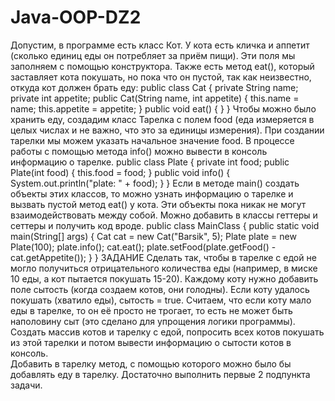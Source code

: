 # Java-OOP-DZ2
Допустим, в программе есть класс Кот. У кота есть кличка и аппетит (сколько единиц еды он потребляет за приём пищи). Эти поля мы заполняем с помощью конструктора. 
Также есть метод eat(), который заставляет кота покушать, но пока что он пустой, так как неизвестно, откуда кот должен брать еду:
public class Cat {
    private String name;
    private int appetite;
    public Cat(String name, int appetite) {
        this.name = name;
        this.appetite = appetite;
    }
    public void eat() { }
}
Чтобы можно было хранить еду, создадим класс Тарелка с полем food (еда измеряется в целых
числах и не важно, что это за единицы измерения). При создании тарелки мы можем указать
начальное значение food. В процессе работы с помощью метода info() можно вывести в консоль
информацию о тарелке.
public class Plate {
    private int food;
    public Plate(int food) {
        this.food = food;
    }
    public void info() {
        System.out.println("plate: " + food);
    }
}
Если в методе main() создать объекты этих классов, то можно узнать информацию о тарелке и вызвать пустой метод eat() у кота. 
Эти объекты пока никак не могут взаимодействовать между собой. Можно добавить в классы геттеры и сеттеры и получить код вроде.
public class MainClass {
    public static void main(String[] args) {
        Cat cat = new Cat("Barsik", 5);
        Plate plate = new Plate(100);
        plate.info();
        cat.eat();
        plate.setFood(plate.getFood() - cat.getAppetite());
    }
}
ЗАДАНИЕ
Сделать так, чтобы в тарелке с едой не могло получиться отрицательного количества еды (например, в миске 10 еды, а кот пытается покушать 15-20).
Каждому коту нужно добавить поле сытость (когда создаем котов, они голодны). Если коту удалось покушать (хватило еды), сытость = true. 
Считаем, что если коту мало еды в тарелке, то он её просто не трогает, то есть не может быть наполовину сыт (это сделано для упрощения логики программы).
Создать массив котов и тарелку с едой, попросить всех котов покушать из этой тарелки и потом вывести информацию о сытости котов в консоль.        
Добавить в тарелку метод, с помощью которого можно было бы добавлять еду в тарелку. Достаточно выполнить первые 2 подпункта задачи.
